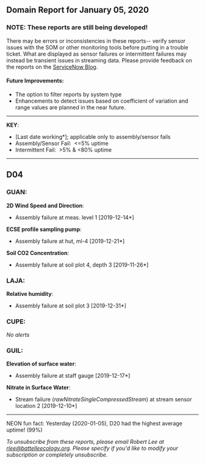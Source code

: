 ## Domain Report for January 05, 2020


### NOTE: These reports are still being developed!
There may be errors or inconsistencies in these reports-- verify sensor issues with the SOM or other monitoring tools before putting in a trouble ticket. What are displayed as sensor failures or intermittent failures may instead be transient issues in streaming data.
Please provide feedback on the reports on the [ServiceNow Blog](https://neon.service-now.com/community?id=community_blog&sys_id=9b4fbe8adbed734017ecf9041d9619be).

#### Future Improvements: 
 - The option to filter reports by system type 
 - Enhancements to detect issues based on coefficient of variation and range values are planned in the near future.

***

**KEY**:

 - [Last date working*]; applicable only to assembly/sensor fails
 - Assembly/Sensor Fail:&nbsp;&nbsp;<=5% uptime
 - Intermittent Fail:&nbsp;&nbsp;>5% & <80% uptime

***
## D04

### GUAN:

**2D Wind Speed and Direction**:
 - Assembly failure at meas. level 1 [2019-12-14*]

**ECSE profile sampling pump**:
 - Assembly failure at hut, ml-4 [2019-12-21*]

**Soil CO2 Concentration**:
 - Assembly failure at soil plot 4, depth 3 [2019-11-26*]

### LAJA:

**Relative humidity**:
 - Assembly failure at soil plot 3 [2019-12-31*]

### CUPE:

_No alerts_

### GUIL:

**Elevation of surface water**:
 - Assembly failure at staff gauge [2019-12-17*]

**Nitrate in Surface Water**:
 - Stream failure (_rawNitrateSingleCompressedStream_) at stream sensor location 2 [2019-12-10*]

***
NEON fun fact: Yesterday (2020-01-05), D20 had the highest average uptime! (99%)

_To unsubscribe from these reports, please email Robert Lee at rlee@battelleecology.org. Please specify if you'd like to modify your subscription or completely unsubscribe._
